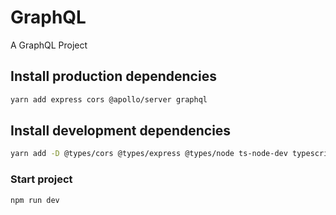 # GraphQL

A GraphQL Project

## Install production dependencies

```bash
yarn add express cors @apollo/server graphql
```

## Install development dependencies

```bash
yarn add -D @types/cors @types/express @types/node ts-node-dev typescript
```

### Start project

```bash
npm run dev
```
